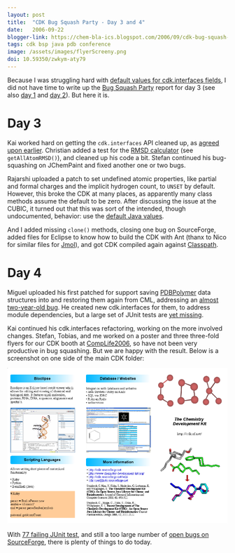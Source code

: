 ```yaml
---
layout: post
title:  "CDK Bug Squash Party - Day 3 and 4"
date:   2006-09-22
blogger-link: https://chem-bla-ics.blogspot.com/2006/09/cdk-bug-squash-party-day-3-and-4.html
tags: cdk bsp java pdb conference
image: /assets/images/flyerScreeny.png
doi: 10.59350/zwkym-aty79
---
```


Because I was struggling hard with [default values for cdk.interfaces fields](http://sourceforge.net/mailarchive/forum.php?thread_id=30594266&forum_id=2178),
I did not have time to write up the [Bug Squash Party](http://wiki.cubic.uni-koeln.de/cdkwiki/doku.php?id=bsp200609) report for day 3 (see also
[day 1](http://chem-bla-ics.blogspot.com/2006/09/cdk-bug-squash-party-day-1.html) and [day 2](http://chem-bla-ics.blogspot.com/2006/09/cdk-bug-squash-party-day-2.html)).
But here it is.

# Day 3

Kai worked hard on getting the `cdk.interfaces` API cleaned up, as [agreed upon earlier](http://wiki.cubic.uni-koeln.de/cdkwiki/doku.php?id=refactoringkernelclasses).
Christian added a test for the [RMSD calculator](http://cheminfo.informatics.indiana.edu/~rguha/code/java/nightly/api/org/openscience/cdk/geometry/GeometryTools.html)
(see `getAllAtomRMSD()`), and cleaned up his code a bit. Stefan continued his bug-squashing on JChemPaint and fixed another one or two bugs.

Rajarshi uploaded a patch to set undefined atomic properties, like partial and formal charges and the implicit hydrogen count, to `UNSET` by default.
However, this broke the CDK at many places, as apparently many class methods assume the default to be zero. After discussing the issue at the CUBIC,
it turned out that this was sort of the intended, though undocumented, behavior: use the [default Java values](http://java.sun.com/docs/books/tutorial/java/nutsandbolts/datatypes.html).

And I added missing `clone()` methods, closing one bug on SourceForge, added files for Eclipse to know how to build the CDK with Ant (thanx
to Nico for similar files for [Jmol](http://www.jmol.org/)), and got CDK compiled again against [Classpath](http://www.classpath.org/).

# Day 4

Miguel uploaded his first patched for support saving [PDBPolymer](http://cheminfo.informatics.indiana.edu/~rguha/code/java/nightly/api/org/openscience/cdk/protein/data/PDBPolymer.html)
data structures into and restoring them again from CML, addressing an [almost two-year-old bug](https://sourceforge.net/tracker/index.php?func=detail&aid=1085912&group_id=20024&atid=120024).
He created new cdk.interfaces for them, to address module dependencies, but a large set of JUnit tests are [yet missing](http://cheminfo.informatics.indiana.edu/~rguha/code/java/nightly/test/result-data.html).

Kai continued his cdk.interfaces refactoring, working on the more involved changes. Stefan, Tobias, and me worked on a poster and three three-fold
flyers for our CDK booth at [CompLife2006](http://www.inf.uni-konstanz.de/complife06/), so have not been very productive in bug squashing.
But we are happy with the result. Below is a screenshot on one side of the main CDK folder:

![](/assets/images/flyerScreeny.png)

With [77 failing JUnit test](http://cheminfo.informatics.indiana.edu/~rguha/code/java/nightly/junitsummary.html), and still a too large number of
[open bugs on SourceForge](http://sourceforge.net/tracker/?atid=120024&group_id=20024&func=browse), there is plenty of things to do today.
